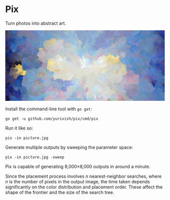 # Pix

Turn photos into abstract art.

![Road in the Winter Forest by Olga Malamud Pavlovich](img/winter.png)

Install the command-line tool with `go get`:

```
go get -u github.com/yurivish/pix/cmd/pix
```

Run it like so:

```
pix -in picture.jpg
```

Generate multiple outputs by sweeping the parameter space:

```
pix -in picture.jpg -sweep
```

Pix is capable of generating 8,000×8,000 outputs in around a minute. 

Since the placement process involves _n_ nearest-neighbor searches, where _n_ is the number of pixels in the output image, the time taken depends significantly on the color distribution and placement order. These affect the shape of the frontier and the size of the search tree.